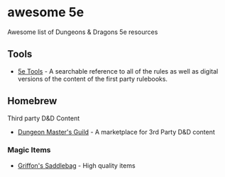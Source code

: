 # awesome 5e
Awesome list of Dungeons &amp; Dragons 5e resources

## Tools
* [5e Tools](https://5e.tools) - A searchable reference to all of the rules as well as digital versions of the content of the first party rulebooks.

## Homebrew
Third party D&D Content
* [Dungeon Master's Guild](https://www.dmsguild.com) - A marketplace for 3rd Party D&D content

### Magic Items
* [Griffon's Saddlebag](https://www.thegriffonssaddlebag.com) - High quality items
